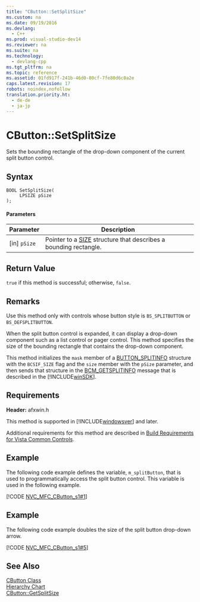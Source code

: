 ```yaml
---
title: "CButton::SetSplitSize"
ms.custom: na
ms.date: 09/19/2016
ms.devlang: 
  - C++
ms.prod: visual-studio-dev14
ms.reviewer: na
ms.suite: na
ms.technology: 
  - devlang-cpp
ms.tgt_pltfrm: na
ms.topic: reference
ms.assetid: 01fd917f-241b-46d0-80cf-7fe80d6c0a2e
caps.latest.revision: 17
robots: noindex,nofollow
translation.priority.ht: 
  - de-de
  - ja-jp
---
```

# CButton::SetSplitSize
Sets the bounding rectangle of the drop-down component of the current split button control.  
  
## Syntax  
  
```  
BOOL SetSplitSize(  
     LPSIZE pSize  
);  
```  
  
#### Parameters  
  
|Parameter|Description|  
|---------------|-----------------|  
|[in] `pSize`|Pointer to a [SIZE](http://msdn.microsoft.com/library/windows/desktop/dd145106) structure that describes a bounding rectangle.|  
  
## Return Value  
 `true` if this method is successful; otherwise, `false`.  
  
## Remarks  
 Use this method only with controls whose button style is `BS_SPLITBUTTON` or `BS_DEFSPLITBUTTON`.  
  
 When the split button control is expanded, it can display a drop-down component such as a list control or pager control. This method specifies the size of the bounding rectangle that contains the drop-down component.  
  
 This method initializes the `mask` member of a [BUTTON_SPLITINFO](http://msdn.microsoft.com/library/windows/desktop/bb775955) structure with the `BCSIF_SIZE` flag and the `size` member with the `pSize` parameter, and then sends that structure in the [BCM_GETSPLITINFO](http://msdn.microsoft.com/library/windows/desktop/bb775969) message that is described in the [!INCLUDE[winSDK](../vs140/includes/winSDK_md.md)].  
  
## Requirements  
 **Header:** afxwin.h  
  
 This method is supported in [!INCLUDE[windowsver](../vs140/includes/windowsver_md.md)] and later.  
  
 Additional requirements for this method are described in [Build Requirements for Vista Common Controls](../vs140/Build-Requirements-for-Windows-Vista-Common-Controls.md).  
  
## Example  
 The following code example defines the variable, `m_splitButton`, that is used to programmatically access the split button control. This variable is used in the following example.  
  
 [!CODE [NVC_MFC_CButton_s1#1](../CodeSnippet/VS_Snippets_Cpp/NVC_MFC_CButton_s1#1)]  
  
## Example  
 The following code example doubles the size of the split button drop-down arrow.  
  
 [!CODE [NVC_MFC_CButton_s1#5](../CodeSnippet/VS_Snippets_Cpp/NVC_MFC_CButton_s1#5)]  
  
## See Also  
 [CButton Class](../vs140/CButton-Class.md)   
 [Hierarchy Chart](../vs140/Hierarchy-Chart.md)   
 [CButton::GetSplitSize](../vs140/CButton--GetSplitSize.md)